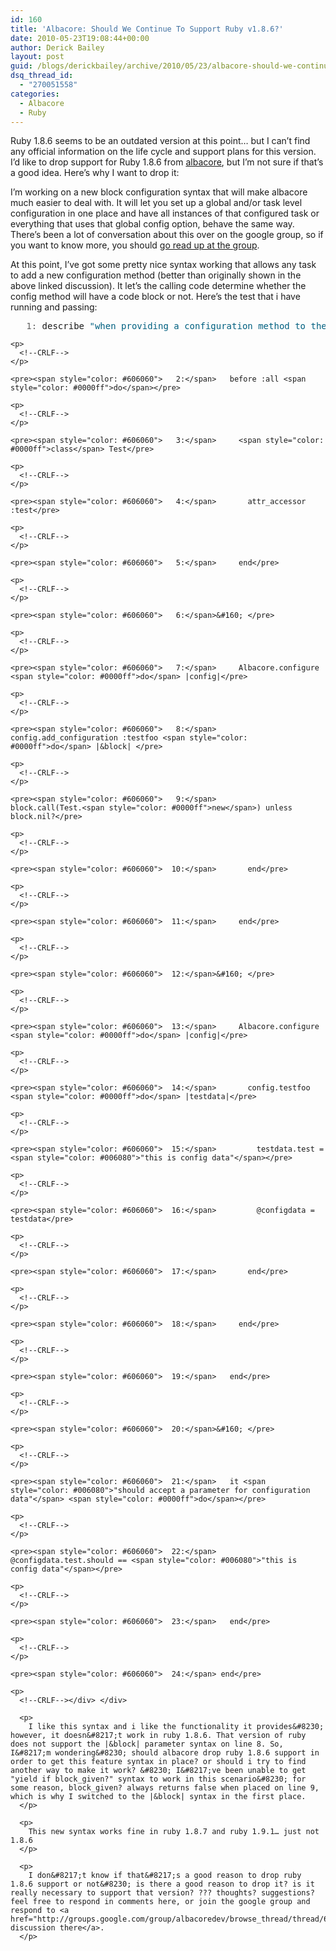 ```yaml
---
id: 160
title: 'Albacore: Should We Continue To Support Ruby v1.8.6?'
date: 2010-05-23T19:08:44+00:00
author: Derick Bailey
layout: post
guid: /blogs/derickbailey/archive/2010/05/23/albacore-should-we-continue-to-support-ruby-v1-8-6.aspx
dsq_thread_id:
  - "270051558"
categories:
  - Albacore
  - Ruby
---
```

Ruby 1.8.6 seems to be an outdated version at this point… but I can’t find any official information on the life cycle and support plans for this version. I’d like to drop support for Ruby 1.8.6 from [albacore](http://albacorebuild.net), but I’m not sure if that’s a good idea. Here’s why I want to drop it:

I&#8217;m working on a new block configuration syntax that will make albacore much easier to deal with. It will let you set up a global and/or task level configuration in one place and have all instances of that configured task or everything that uses that global config option, behave the same way. There’s been a lot of conversation about this over on the google group, so if you want to know more, you should [go read up at the group](http://groups.google.com/group/albacoredev/browse_thread/thread/78b45ed4455c9fe5).

At this point, I&#8217;ve got some pretty nice syntax working that allows any task to add a new configuration method (better than originally shown in the above linked discussion). It let&#8217;s the calling code determine whether the config method will have a code block or not. Here&#8217;s the test that i have running and passing:

<div>
  <div>
    <pre><span style="color: #606060">   1:</span> describe <span style="color: #006080">"when providing a configuration method to the configuration api"</span> <span style="color: #0000ff">do</span></pre>
    
    <p>
      <!--CRLF-->
    </p>
    
    <pre><span style="color: #606060">   2:</span>   before :all <span style="color: #0000ff">do</span></pre>
    
    <p>
      <!--CRLF-->
    </p>
    
    <pre><span style="color: #606060">   3:</span>     <span style="color: #0000ff">class</span> Test</pre>
    
    <p>
      <!--CRLF-->
    </p>
    
    <pre><span style="color: #606060">   4:</span>       attr_accessor :test</pre>
    
    <p>
      <!--CRLF-->
    </p>
    
    <pre><span style="color: #606060">   5:</span>     end</pre>
    
    <p>
      <!--CRLF-->
    </p>
    
    <pre><span style="color: #606060">   6:</span>&#160; </pre>
    
    <p>
      <!--CRLF-->
    </p>
    
    <pre><span style="color: #606060">   7:</span>     Albacore.configure <span style="color: #0000ff">do</span> |config|</pre>
    
    <p>
      <!--CRLF-->
    </p>
    
    <pre><span style="color: #606060">   8:</span>       config.add_configuration :testfoo <span style="color: #0000ff">do</span> |&block| </pre>
    
    <p>
      <!--CRLF-->
    </p>
    
    <pre><span style="color: #606060">   9:</span>         block.call(Test.<span style="color: #0000ff">new</span>) unless block.nil?</pre>
    
    <p>
      <!--CRLF-->
    </p>
    
    <pre><span style="color: #606060">  10:</span>       end</pre>
    
    <p>
      <!--CRLF-->
    </p>
    
    <pre><span style="color: #606060">  11:</span>     end</pre>
    
    <p>
      <!--CRLF-->
    </p>
    
    <pre><span style="color: #606060">  12:</span>&#160; </pre>
    
    <p>
      <!--CRLF-->
    </p>
    
    <pre><span style="color: #606060">  13:</span>     Albacore.configure <span style="color: #0000ff">do</span> |config|</pre>
    
    <p>
      <!--CRLF-->
    </p>
    
    <pre><span style="color: #606060">  14:</span>       config.testfoo <span style="color: #0000ff">do</span> |testdata|</pre>
    
    <p>
      <!--CRLF-->
    </p>
    
    <pre><span style="color: #606060">  15:</span>         testdata.test = <span style="color: #006080">"this is config data"</span></pre>
    
    <p>
      <!--CRLF-->
    </p>
    
    <pre><span style="color: #606060">  16:</span>         @configdata = testdata</pre>
    
    <p>
      <!--CRLF-->
    </p>
    
    <pre><span style="color: #606060">  17:</span>       end</pre>
    
    <p>
      <!--CRLF-->
    </p>
    
    <pre><span style="color: #606060">  18:</span>     end</pre>
    
    <p>
      <!--CRLF-->
    </p>
    
    <pre><span style="color: #606060">  19:</span>   end</pre>
    
    <p>
      <!--CRLF-->
    </p>
    
    <pre><span style="color: #606060">  20:</span>&#160; </pre>
    
    <p>
      <!--CRLF-->
    </p>
    
    <pre><span style="color: #606060">  21:</span>   it <span style="color: #006080">"should accept a parameter for configuration data"</span> <span style="color: #0000ff">do</span></pre>
    
    <p>
      <!--CRLF-->
    </p>
    
    <pre><span style="color: #606060">  22:</span>     @configdata.test.should == <span style="color: #006080">"this is config data"</span></pre>
    
    <p>
      <!--CRLF-->
    </p>
    
    <pre><span style="color: #606060">  23:</span>   end</pre>
    
    <p>
      <!--CRLF-->
    </p>
    
    <pre><span style="color: #606060">  24:</span> end</pre>
    
    <p>
      <!--CRLF--></div> </div> 
      
      <p>
        I like this syntax and i like the functionality it provides&#8230; however, it doesn&#8217;t work in ruby 1.8.6. That version of ruby does not support the |&block| parameter syntax on line 8. So, I&#8217;m wondering&#8230; should albacore drop ruby 1.8.6 support in order to get this feature syntax in place? or should i try to find another way to make it work? &#8230; I&#8217;ve been unable to get "yield if block_given?" syntax to work in this scenario&#8230; for some reason, block_given? always returns false when placed on line 9, which is why I switched to the |&block| syntax in the first place.
      </p>
      
      <p>
        This new syntax works fine in ruby 1.8.7 and ruby 1.9.1… just not 1.8.6
      </p>
      
      <p>
        I don&#8217;t know if that&#8217;s a good reason to drop ruby 1.8.6 support or not&#8230; is there a good reason to drop it? is it really necessary to support that version? ??? thoughts? suggestions? feel free to respond in comments here, or join the google group and respond to <a href="http://groups.google.com/group/albacoredev/browse_thread/thread/68a8b3031096f61f">the discussion there</a>.
      </p>